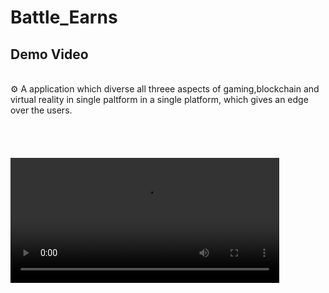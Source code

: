 # Battle_Earns


## Demo Video

<br/>
 ⚙ A application which diverse all threee aspects of gaming,blockchain and virtual reality in single paltform in a single platform, which gives an edge over the users.
 <br />
 <br/>
 <br/>
 <br/>
 <br/>
<video width="430" height="200" src="https://github.com/AvinashIT/Battle_Earns/assets/84435338/d89fca1d-487b-4fbf-8661-4ae46d8cc15d"></video>


